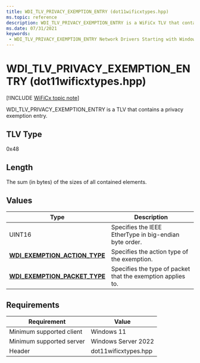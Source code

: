 ```yaml
---
title: WDI_TLV_PRIVACY_EXEMPTION_ENTRY (dot11wificxtypes.hpp)
ms.topic: reference
description: WDI_TLV_PRIVACY_EXEMPTION_ENTRY is a WiFiCx TLV that contains a privacy exemption entry.
ms.date: 07/31/2021
keywords:
 - WDI_TLV_PRIVACY_EXEMPTION_ENTRY Network Drivers Starting with Windows Vista
---
```


# WDI\_TLV\_PRIVACY\_EXEMPTION\_ENTRY (dot11wificxtypes.hpp)

[!INCLUDE [WiFiCx topic note](../includes/wificx-version-warning.md)]


WDI\_TLV\_PRIVACY\_EXEMPTION\_ENTRY is a TLV that contains a privacy exemption entry.

## TLV Type


0x48

## Length


The sum (in bytes) of the sizes of all contained elements.

## Values


| Type                                                                   | Description                                                 |
|------------------------------------------------------------------------|-------------------------------------------------------------|
| UINT16                                                                 | Specifies the IEEE EtherType in big-endian byte order.      |
| [**WDI\_EXEMPTION\_ACTION\_TYPE**](/windows-hardware/drivers/ddi/dot11wificxintf/ne-dot11wificxintf-wdi_exemption_action_type) | Specifies the action type of the exemption.                 |
| [**WDI\_EXEMPTION\_PACKET\_TYPE**](/windows-hardware/drivers/ddi/dot11wificxtypes/ne-dot11wificxtypes-wdi_exemption_packet_type) | Specifies the type of packet that the exemption applies to. |

 

## Requirements

|Requirement|Value|
|--- |--- |
|Minimum supported client|Windows 11|
|Minimum supported server|Windows Server 2022|
|Header|dot11wificxtypes.hpp|

 

